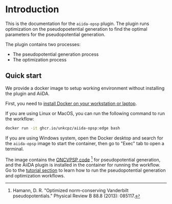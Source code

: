 # Introduction

This is the documentation for the `aiida-opsp` plugin. 
The plugin runs optimization on the pseudopoetential generation to find the optimal parameters for the pseudopotential generation.

The plugin contains two processes:

* The pseudopotential generation process
* The optimization process

## Quick start

We provide a docker image to setup working environment without installing the plugin and AiiDA.

First, you need to [install Docker on your workstation or laptop](https://docs.docker.com/get-docker/).

If you are using Linux or MacOS, you can run the following command to run the workflow:

```bash
docker run -it ghcr.io/unkcpz/aiida-opsp:edge bash
```

If you are using Windows system, open the Docker desktop and search for the `aiida-opsp` image to start the container, then go to "Exec" tab to open a terminal.

The image contains the [ONCVPSP code](https://github.com/oncvpsp/oncvpsp) [^1] for pseudopotential generation, and the AiiDA plugin is installed in the container for running the workflow.
Go to the [tutorial section](tutorial.md) to learn how to run the pseudopotential generation and optimization workflows.

[^1]: Hamann, D. R. "Optimized norm-conserving Vanderbilt pseudopotentials." Physical Review B 88.8 (2013): 085117.